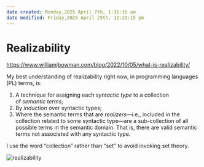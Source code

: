 ```yaml
---
date created: Monday,2025 April 7th, 1:31:15 am
date modified: Friday,2025 April 25th, 12:23:15 pm
---
```


# Realizability
https://www.williamjbowman.com/blog/2022/10/05/what-is-realizability/

My best understanding of realizability right now, in programming languages (PL) terms, is:

1. A technique for assigning each _syntactic type_ to a collection of _semantic terms_;
2. By _induction_ over syntactic types;
3. Where the semantic terms that are _realizers_—i.e., included in the collection related to some syntactic type—are a sub-collection of all possible terms in the semantic domain. That is, there are valid semantic terms not associated with any syntactic type.

I use the word “collection” rather than “set” to avoid invoking set theory.

![realizability](https://www.williamjbowman.com/img/realizability.png)